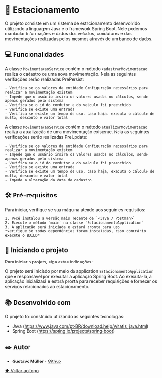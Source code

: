 # 🚗 Estacionamento

O projeto consiste em um sistema de estacionamento desenvolvido utilizando a linguagem Java e o framework Spring Boot.
Nele podemos manipular informações e dados dos veículos, condutores e das movimentações realizadas pelos mesmos através de um banco de dados.

## 💻 Funcionalidades

A classe `MovimentacaoService` contém o método `cadastrarMovimentacao` realiza o cadastro de uma nova movimentação. Nela as seguintes verifiações serão realizadas PrePersist:
```
- Verifica se os valores da entidade Configuração necessários para realizar a movimentação existem
- Impede que o usuário insira os valores usados no cálculos, sendo apenas gerados pelo sistema
- Verifica se o id do condutor e do veiculo foi preenchido
- Verifica se existe uma entrada
- Verifica se existe um tempo de uso, caso haja, executa o cálculo de multa, desconto e valor total
```
A classe `MovimentacaoService` contém o método `atualizarMovimentacao` realiza a atualização de uma movimentação existente. Nela as seguintes verificações serão realizadas PreUpdate:
```
- Verifica se os valores da entidade Configuração necessários para realizar a movimentação existem
- Impede que o usuário insira os valores usados no cálculos, sendo apenas gerados pelo sistema
- Verifica se o id do condutor e do veiculo foi preenchido
- Verifica se existe uma entrada
- Verifica se existe um tempo de uso, caso haja, executa o cálculo de multa, desconto e valor total
- Impede a alteração da data de cadastro
```

## 🛠️ Pré-requisitos

Para iniciar, verifique se sua máquina atende aos seguintes requisitos:
```
1. Você instalou a versão mais recente de `<Java / Postman>`
2. Execute o método `main` na classe `EstacionamentoApplication`
3. A aplicação será iniciada e estará pronta para uso
*Verifique se todas dependências foram instaladas, caso contrário execute o BUILD*
```

## 🚀 Iniciando o projeto

Para iniciar o projeto, siga estas indicações:

O projeto será iniciado por meio da application `EstacionamentoApplication` que é responsável por executar a aplicação Spring Boot.
Ao executa-la, a aplicação inicializará e estará pronta para receber requisições e fornecer os serviços relacionados ao estacionamento.

## 📚 Desenvolvido com

O projeto foi construido utilizando as seguintes tecnologias:

* Java (https://www.java.com/pt-BR/download/help/whatis_java.html)
* Spring Boot (https://spring.io/projects/spring-boot)


## ✒️ Autor

* **Gustavo Müller** - [Github](https://github.com/gustavoemf)

[⬆ Voltar ao topo](#nome-do-projeto)<br>
